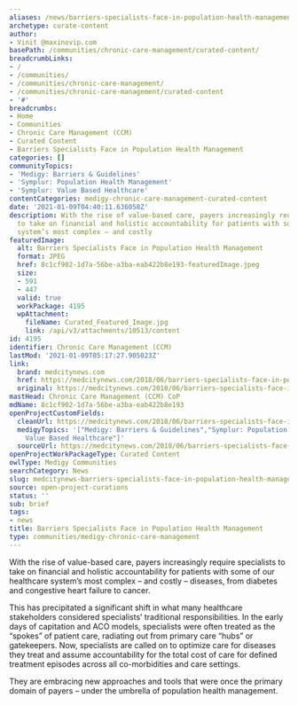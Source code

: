 ```yaml
---
aliases: /news/barriers-specialists-face-in-population-health-management
archetype: curate-content
author:
- Vinit @maxinovip.com
basePath: /communities/chronic-care-management/curated-content/
breadcrumbLinks:
- /
- /communities/
- /communities/chronic-care-management/
- /communities/chronic-care-management/curated-content
- '#'
breadcrumbs:
- Home
- Communities
- Chronic Care Management (CCM)
- Curated Content
- Barriers Specialists Face in Population Health Management
categories: []
communityTopics:
- 'Medigy: Barriers & Guidelines'
- 'Symplur: Population Health Management'
- 'Symplur: Value Based Healthcare'
contentCategories: medigy-chronic-care-management-curated-content
date: '2021-01-09T04:40:11.636058Z'
description: With the rise of value-based care, payers increasingly require specialists
  to take on financial and holistic accountability for patients with some of our healthcare
  system’s most complex – and costly
featuredImage:
  alt: Barriers Specialists Face in Population Health Management
  format: JPEG
  href: 8c1cf902-1d7a-56be-a3ba-eab422b8e193-featuredImage.jpeg
  size:
  - 591
  - 447
  valid: true
  workPackage: 4195
  wpAttachment:
    fileName: Curated_Featured_Image.jpg
    link: /api/v3/attachments/10513/content
id: 4195
identifier: Chronic Care Management (CCM)
lastMod: '2021-01-09T05:17:27.905023Z'
link:
  brand: medcitynews.com
  href: https://medcitynews.com/2018/06/barriers-specialists-face-in-population-health-management/
  original: https://medcitynews.com/2018/06/barriers-specialists-face-in-population-health-management/
mastHead: Chronic Care Management (CCM) CoP
mdName: 8c1cf902-1d7a-56be-a3ba-eab422b8e193
openProjectCustomFields:
  cleanUrl: https://medcitynews.com/2018/06/barriers-specialists-face-in-population-health-management/
  medigyTopics: '["Medigy: Barriers & Guidelines","Symplur: Population Health Management","Symplur:
    Value Based Healthcare"]'
  sourceUrl: https://medcitynews.com/2018/06/barriers-specialists-face-in-population-health-management/
openProjectWorkPackageType: Curated Content
owlType: Medigy Communities
searchCategory: News
slug: medcitynews-barriers-specialists-face-in-population-health-management
source: open-project-curations
status: ''
sub: brief
tags:
- news
title: Barriers Specialists Face in Population Health Management
type: communities/medigy-chronic-care-management
---
```


With the rise of value-based care, payers increasingly require specialists to take on financial and holistic accountability for patients with some of our healthcare system’s most complex – and costly – diseases, from diabetes and congestive heart failure to cancer.

This has precipitated a significant shift in what many healthcare stakeholders considered specialists’ traditional responsibilities. In the early days of capitation and ACO models, specialists were often treated as the “spokes” of patient care, radiating out from primary care “hubs” or gatekeepers. Now, specialists are called on to optimize care for diseases they treat and assume accountability for the total cost of care for defined treatment episodes across all co-morbidities and care settings.

They are embracing new approaches and tools that were once the primary domain of payers – under the umbrella of population health management.